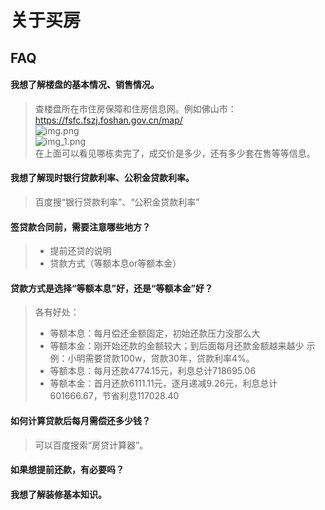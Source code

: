 # 关于买房

## FAQ 

#### 我想了解楼盘的基本情况、销售情况。

> 查楼盘所在市住房保障和住房信息网。例如佛山市：https://fsfc.fszj.foshan.gov.cn/map/  
> ![img.png](/note/images/img.png)  
> ![img_1.png](/note/images/img_1.png)  
> 在上面可以看见哪栋卖完了，成交价是多少，还有多少套在售等等信息。


#### 我想了解现时银行贷款利率、公积金贷款利率。  

> 百度搜“银行贷款利率”、“公积金贷款利率”

#### 签贷款合同前，需要注意哪些地方？

> * 提前还贷的说明
> * 贷款方式（等额本息or等额本金）


#### 贷款方式是选择“等额本息”好，还是“等额本金”好？  

> 各有好处：  
> * 等额本息：每月偿还金额固定，初始还款压力没那么大
> * 等额本金：刚开始还款的金额较大；到后面每月还款金额越来越少
> 示例：小明需要贷款100w，贷款30年，贷款利率4%。  
> * 等额本息：每月还款4774.15元，利息总计718695.06
> * 等额本金：首月还款6111.11元，逐月递减9.26元，利息总计601666.67，节省利息117028.40


#### 如何计算贷款后每月需偿还多少钱？  

> 可以百度搜索“房贷计算器”。  



#### 如果想提前还款，有必要吗？  

> 


#### 我想了解装修基本知识。  

> 

